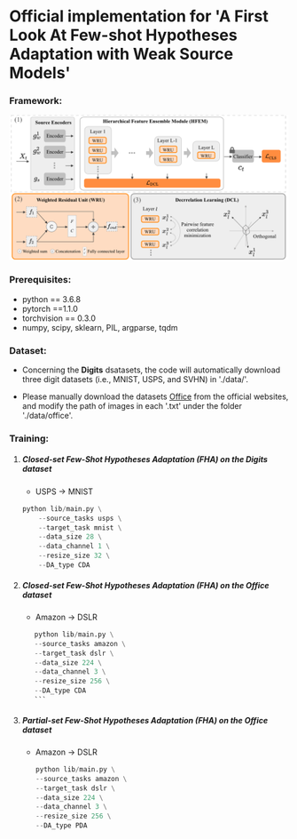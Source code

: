 # Official implementation for 'A First Look At Few-shot Hypotheses Adaptation with Weak Source Models'

### Framework:  

<img src="fig/framework.png" width="800"/>

### Prerequisites:
- python == 3.6.8
- pytorch ==1.1.0
- torchvision == 0.3.0
- numpy, scipy, sklearn, PIL, argparse, tqdm

### Dataset:

- Concerning the **Digits** dsatasets, the code will automatically download three digit datasets (i.e., MNIST, USPS, and SVHN) in './data/'.

- Please manually download the datasets [Office](https://drive.google.com/file/d/0B4IapRTv9pJ1WGZVd1VDMmhwdlE/view) from the official websites, and modify the path of images in each '.txt' under the folder './data/office'.


### Training:
1. #####  Closed-set Few-Shot Hypotheses Adaptation (FHA) on the Digits dataset
	- USPS -> MNIST
	```python
	python lib/main.py \
    	--source_tasks usps \
    	--target_task mnist \
    	--data_size 28 \
    	--data_channel 1 \
    	--resize_size 32 \
    	--DA_type CDA
	```
	
2. ##### Closed-set Few-Shot Hypotheses Adaptation (FHA) on the Office dataset
	- Amazon -> DSLR
   	 ```python
    	python lib/main.py \
    	--source_tasks amazon \
    	--target_task dslr \
    	--data_size 224 \
    	--data_channel 3 \
    	--resize_size 256 \
    	--DA_type CDA
    	```

3. ##### Partial-set Few-Shot Hypotheses Adaptation (FHA) on the Office dataset
	- Amazon -> DSLR
    	```python
    	python lib/main.py \
    	--source_tasks amazon \
    	--target_task dslr \
    	--data_size 224 \
    	--data_channel 3 \
    	--resize_size 256 \
    	--DA_type PDA
    	```

